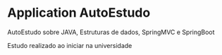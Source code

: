 # Application AutoEstudo

AutoEstudo sobre JAVA, Estruturas de dados, SpringMVC e SpringBoot

Estudo realizado ao iniciar na universidade
